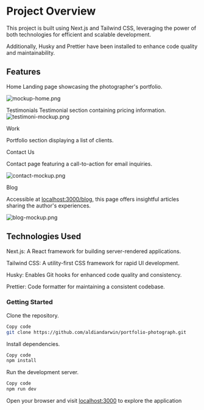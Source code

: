 # Project Overview

This project is built using Next.js and Tailwind CSS, leveraging the power of both technologies for efficient and scalable development. 

Additionally, Husky and Prettier have been installed to enhance code quality and maintainability.

## Features

Home
Landing page showcasing the photographer's portfolio.

![mockup-home.png](https://github.com/aldiandarwin/portfolio-photograph/assets/70283015/1edec6af-7d76-42d8-8a0a-dba790e98e47)

Testimonials
Testimonial section containing pricing information.
![testimoni-mockup.png](https://github.com/aldiandarwin/portfolio-photograph/assets/70283015/cd3671bf-16c2-4de3-a5d8-c4f78f26439b)

Work

Portfolio section displaying a list of clients.

Contact Us

Contact page featuring a call-to-action for email inquiries.

![contact-mockup.png](https://github.com/aldiandarwin/portfolio-photograph/assets/70283015/c7a76ce4-b75d-41f2-85af-d98bea9bc885)

Blog

Accessible at <localhost:3000/blog>, this page offers insightful articles sharing the author's experiences.

![blog-mockup.png](https://github.com/aldiandarwin/portfolio-photograph/assets/70283015/14f774ce-7cba-4460-a462-02b6ecfaadce)

## Technologies Used

Next.js: A React framework for building server-rendered applications.

Tailwind CSS: A utility-first CSS framework for rapid UI development.

Husky: Enables Git hooks for enhanced code quality and consistency.

Prettier: Code formatter for maintaining a consistent codebase.

### Getting Started

Clone the repository.

```bash
Copy code
git clone https://github.com/aldiandarwin/portfolio-photograph.git
```

Install dependencies.

```bash
Copy code
npm install
```

Run the development server.

```bash
Copy code
npm run dev
```

Open your browser and visit <localhost:3000> to explore the application
